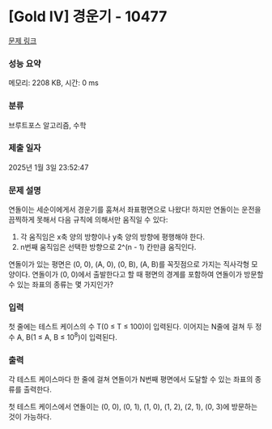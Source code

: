 # [Gold IV] 경운기 - 10477 

[문제 링크](https://www.acmicpc.net/problem/10477) 

### 성능 요약

메모리: 2208 KB, 시간: 0 ms

### 분류

브루트포스 알고리즘, 수학

### 제출 일자

2025년 1월 3일 23:52:47

### 문제 설명

<p>연돌이는 세순이에게서 경운기를 훔쳐서 좌표평면으로 나왔다! 하지만 연돌이는 운전을 끔찍하게 못해서 다음 규칙에 의해서만 움직일 수 있다:</p>

<ol>
	<li>각 움직임은 x축 양의 방향이나 y축 양의 방향에 평행해야 한다.</li>
	<li>n번째 움직임은 선택한 방향으로 2^(n - 1) 칸만큼 움직인다.</li>
</ol>

<p>연돌이가 있는 평면은 (0, 0), (A, 0), (0, B), (A, B)를 꼭짓점으로 가지는 직사각형 모양이다. 연돌이가 (0, 0)에서 출발한다고 할 때 평면의 경계를 포함하여 연돌이가 방문할 수 있는 좌표의 종류는 몇 가지인가?</p>

### 입력 

 <p>첫 줄에는 테스트 케이스의 수 T(0 ≤ T ≤ 100)이 입력된다. 이어지는 N줄에 걸쳐 두 정수 A, B(1 ≤ A, B ≤ 10<sup>8</sup>)이 입력된다.</p>

### 출력 

 <p>각 테스트 케이스마다 한 줄에 걸쳐 연돌이가 N번째 평면에서 도달할 수 있는 좌표의 종류를 출력한다.</p>

<p>첫 테스트 케이스에서 연돌이는 (0, 0), (0, 1), (1, 0), (1, 2), (2, 1), (0, 3)에 방문하는 것이 가능하다.</p>

